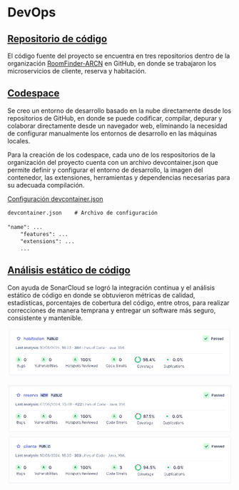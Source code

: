 # DevOps

## <u>Repositorio de código</u>

El código fuente del proyecto se encuentra en tres repositorios dentro de la organización [RoomFinder-ARCN](https://github.com/RoomFinder-ARCN) en GitHub, en donde se trabajaron los microservicios de cliente, reserva y habitación.

## <u>Codespace</u>

Se creo un entorno de desarrollo basado en la nube directamente desde los repositorios de GitHub, en donde se puede codificar, compilar, depurar y colaborar directamente desde un navegador web, eliminando la necesidad de configurar manualmente los entornos de desarrollo en las máquinas locales.

Para la creación de los codespace, cada uno de los respositorios de la organización del proyecto cuenta con un archivo devcontainer.json que permite definir y configurar el entorno de desarrollo, la imagen del contenedor, las extensiones, herramientas y dependencias necesarias para su adecuada compilación.

[Configuración devcontainer.json](https://github.com/RoomFinder-ARCN)

    devcontainer.json    # Archivo de configuración

    "name": ...            
        "features": ...      
        "extensions": ...    
        ...


## <u>Análisis estático de código</u>
Con ayuda de SonarCloud se logró la integración continua y el análisis estático de código en donde se obtuvieron métricas de calidad, estadísticas,  porcentajes de cobertura del código, entre otros,  para realizar correcciones de manera temprana y entregar un software más seguro, consistente y mantenible.

![SonarCloud1](SonarCloud1.png)

![SonarCloud2](SonarCloud2.png)

